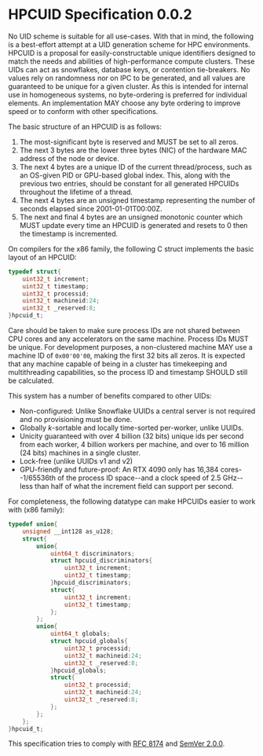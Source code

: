 # HPCUID Specification 0.0.2

No UID scheme is suitable for all use-cases. With that in mind, the following is a best-effort attempt at a UID generation scheme for HPC environments.
HPCUID is a proposal for easily-constructable unique identifiers designed to match the needs and abilities of high-performance compute clusters. These UIDs can act as snowflakes, database keys, or contention tie-breakers.
No values rely on randomness nor on IPC to be generated, and all values are guaranteed to be unique for a given cluster.
As this is intended for internal use in homogeneous systems, no byte-ordering is preferred for individual elements. An implementation MAY choose any byte ordering to improve speed or to conform with other specifications.

The basic structure of an HPCUID is as follows:
1. The most-significant byte is reserved and MUST be set to all zeros.
2. The next 3 bytes are the lower three bytes (NIC) of the hardware MAC address of the node or device.
3. The next 4 bytes are a unique ID of the current thread/process, such as an OS-given PID or GPU-based global index. This, along with the previous two entries, should be constant for all generated HPCUIDs throughout the lifetime of a thread.
4. The next 4 bytes are an unsigned timestamp representing the number of seconds elapsed since 2001-01-01T00:00Z.
5. The next and final 4 bytes are an unsigned monotonic counter which MUST update every time an HPCUID is generated and resets to 0 then the timestamp is incremented.

On compilers for the x86 family, the following C struct implements the basic layout of an HPCUID:
```c
typedef struct{
	uint32_t increment;
	uint32_t timestamp;
	uint32_t processid;
	uint32_t machineid:24;
	uint32_t _reserved:8;
}hpcuid_t;
```
Care should be taken to make sure process IDs are not shared between CPU cores and any accelerators on the same machine.
Process IDs MUST be unique. For development purposes, a non-clustered machine MAY use a machine ID of `0x00'00'00`, making the first 32 bits all zeros.
It is expected that any machine capable of being in a cluster has timekeeping and multithreading capabilities, so the process ID and timestamp SHOULD still be calculated.

This system has a number of benefits compared to other UIDs:
* Non-configured: Unlike Snowflake UUIDs a central server is not required and no provisioning must be done.
* Globally *k*-sortable and locally time-sorted per-worker, unlike UUIDs.
* Unicity guaranteed with over 4 billion (32 bits) unique ids per second from each worker, 4 billion workers per machine, and over to 16 million (24 bits) machines in a single cluster.
* Lock-free (unlike UUIDs v1 and v2)
* GPU-friendly and future-proof: An RTX 4090 only has 16,384 cores--1/65536th of the process ID space--and a clock speed of 2.5 GHz--less than half of what the increment field can support per second.

For completeness, the following datatype can make HPCUIDs easier to work with (x86 family):
```c
typedef union{
	unsigned __int128 as_u128;
	struct{
		union{
			uint64_t discriminators;
			struct hpcuid_discriminators{
				uint32_t increment;
				uint32_t timestamp;
			}hpcuid_discriminators;
			struct{
				uint32_t increment;
				uint32_t timestamp;
			};
		};
		union{
			uint64_t globals;
			struct hpcuid_globals{
				uint32_t processid;
				uint32_t machineid:24;
				uint32_t _reserved:8;
			}hpcuid_globals;
			struct{
				uint32_t processid;
				uint32_t machineid:24;
				uint32_t _reserved:8;
			};
		};
	};
}hpcuid_t;
```
This specification tries to comply with [RFC 8174](https://www.rfc-editor.org/rfc/rfc8174 "Disambiguated RFC 2119") and [SemVer 2.0.0](https://semver.org/spec/v2.0.0.html).

